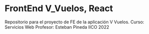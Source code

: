 # FrontEnd V_Vuelos, React

Repositorio para el proyecto de FE de la aplicación V Vuelos.
Curso: Servicios Web
Profesor: Esteban Pineda
IICO 2022
